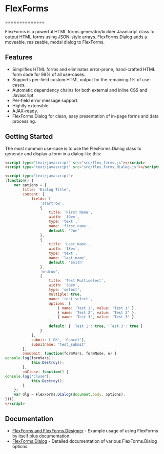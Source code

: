 # FlexForms
==============

FlexForms is a powerful HTML forms generator/builder Javascript class to output HTML forms using JSON-style arrays.
FlexForms.Dialog adds a moveable, resizeable, modal dialog to FlexForms.

Features
--------

* Simplifies HTML forms and eliminates error-prone, hand-crafted HTML form code for 99% of all use-cases.
* Supports per-field custom HTML output for the remaining 1% of use-cases.
* Automatic dependency chains for both external and inline CSS and Javascript.
* Per-field error message support.
* Hightly extensible.
* AJAX-ready.
* FlexForms.Dialog for clean, easy presentation of in-page forms and data processing.

Getting Started
---------------

The most common use-case is to use the FlexForms.Dialog class to generate and display a form in a dialog like this:

```html
<script type="text/javascript" src="src/flex_forms.js"></script>
<script type="text/javascript" src="src/flex_forms_dialog.js"></script>

<script type="text/javascript">
(function() {
	var options = {
		title: 'Dialog Title',
		content: {
			fields: [
				'startrow',
				{
					title: 'First Name',
					width: '19em',
					type: 'text',
					name: 'first_name',
					default: 'Joe'
				},
				{
					title: 'Last Name',
					width: '18em',
					type: 'text',
					name: 'last_name',
					default: 'Smith'
				},
				'endrow',
				{
					title: 'Test Multiselect',
					width: '38em',
					type: 'select',
					multiple: true,
					name: 'test_select',
					options: [
						{ name: 'Test 1', value: 'Test 1' },
						{ name: 'Test 2', value: 'Test 2' },
						{ name: 'Test 3', value: 'Test 3' },
					],
					default: { 'Test 1': true, 'Test 3': true }
				}
			],
			submit: ['OK', 'Cancel'],
			submitname: 'test_submit'
		},
		onsubmit: function(formVars, formNode, e) {
console.log(formVars);
			this.Destroy();
		},
		onClose: function() {
console.log('Close');
			this.Destroy();
		}
	};
	var dlg = FlexForms.Dialog(document.body, options);
})();
</script>
```

Documentation
-------------

* [FlexForms and FlexForms.Designer](docs/flex_forms.md) - Example usage of using FlexForms by itself plus documentation.
* [FlexForms.Dialog](docs/flex_forms_dialog.md) - Detailed documentation of various FlexForms.Dialog options.
